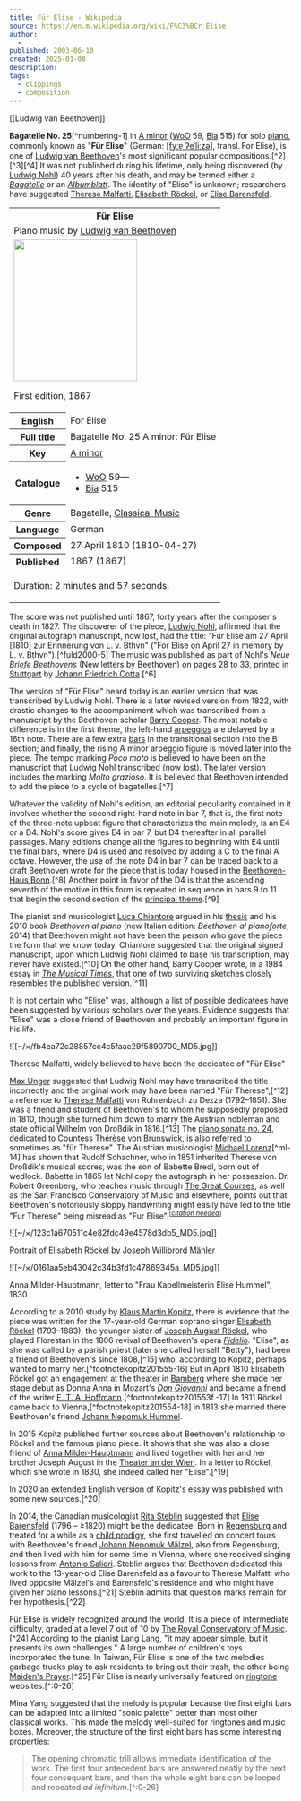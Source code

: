 ```yaml
---
title: Für Elise - Wikipedia
source: https://en.m.wikipedia.org/wiki/F%C3%BCr_Elise
author:
  - 
published: 2003-06-10
created: 2025-01-08
description: 
tags:
  - clippings
  - composition
---
```

[[Ludwig van Beethoven]]

**Bagatelle No. 25**[^numbering-1] in [A minor](https://en.m.wikipedia.org/wiki/A_minor "A minor") ([WoO](https://en.m.wikipedia.org/wiki/WoO "WoO") 59, [Bia](https://en.m.wikipedia.org/wiki/Biamonti_Catalogue "Biamonti Catalogue") 515) for solo [piano](https://en.m.wikipedia.org/wiki/Piano "Piano"), commonly known as "**Für Elise**" (German: [\[fyːɐ̯ ʔeˈliːzə\]](https://en.m.wikipedia.org/wiki/Help:IPA/Standard_German "Help:IPA/Standard German"), transl. For Elise), is one of [Ludwig van Beethoven](https://en.m.wikipedia.org/wiki/Ludwig_van_Beethoven "Ludwig van Beethoven")'s most significant popular compositions.[^2][^3][^4] It was not published during his lifetime, only being discovered (by [Ludwig Nohl](https://en.m.wikipedia.org/wiki/Ludwig_Nohl "Ludwig Nohl")) 40 years after his death, and may be termed either a [*Bagatelle*](https://en.m.wikipedia.org/wiki/Bagatelle_\(music\) "Bagatelle (music)") or an *[Albumblatt](https://en.m.wikipedia.org/wiki/Album_leaf "Album leaf")*. The identity of "Elise" is unknown; researchers have suggested [Therese Malfatti](https://en.m.wikipedia.org/wiki/Therese_Malfatti "Therese Malfatti"), [Elisabeth Röckel](https://en.m.wikipedia.org/wiki/Elisabeth_R%C3%B6ckel "Elisabeth Röckel"), or [Elise Barensfeld](https://en.m.wikipedia.org/wiki/Elise_Barensfeld "Elise Barensfeld").

<table><tbody><tr><th colspan="2">Für Elise</th></tr><tr><td colspan="2">Piano music by <a href="https://en.m.wikipedia.org/wiki/Ludwig_van_Beethoven">Ludwig van Beethoven</a></td></tr><tr><td colspan="2"><span><a href="https://en.m.wikipedia.org/wiki/File:Beethoven_WoO_59_Erstausgabe.png"><img src="https://upload.wikimedia.org/wikipedia/commons/thumb/2/27/Beethoven_WoO_59_Erstausgabe.png/220px-Beethoven_WoO_59_Erstausgabe.png" width="220" height="253"></a></span><p>First edition, 1867</p></td></tr><tr><th scope="row">English</th><td>For Elise</td></tr><tr><th scope="row">Full title</th><td>Bagatelle No. 25 A minor: Für Elise</td></tr><tr><th scope="row">Key</th><td><a href="https://en.m.wikipedia.org/wiki/A_minor">A minor</a></td></tr><tr><th scope="row">Catalogue</th><td><div><ul><li><a href="https://en.m.wikipedia.org/wiki/WoO">WoO</a> 59—</li><li><a href="https://en.m.wikipedia.org/wiki/Biamonti_Catalogue">Bia</a> 515</li></ul></div></td></tr><tr><th scope="row">Genre</th><td>Bagatelle, <a href="https://en.m.wikipedia.org/wiki/Classical_Music">Classical Music</a></td></tr><tr><th scope="row">Language</th><td>German</td></tr><tr><th scope="row">Composed</th><td>27&nbsp;April&nbsp;1810<span>&nbsp;(<span>1810-04-27</span>)</span></td></tr><tr><th scope="row">Published</th><td>1867<span>&nbsp;(<span>1867</span>)</span></td></tr><tr><td colspan="2"><div><p><span><span><span><audio width="215"></audio><a href="https://en.m.wikipedia.org/wiki/File:FurElise.ogg"><span></span></a><span><span>Duration: 2 minutes and 57 seconds.</span></span></span></span></span></p></div></td></tr></tbody></table>

The score was not published until 1867, forty years after the composer's death in 1827. The discoverer of the piece, [Ludwig Nohl](https://en.m.wikipedia.org/wiki/Ludwig_Nohl "Ludwig Nohl"), affirmed that the original autograph manuscript, now lost, had the title: "Für Elise am 27 April \[1810\] zur Erinnerung von L. v. Bthvn" ("For Elise on April 27 in memory by L. v. Bthvn").[^fuld2000-5] The music was published as part of Nohl's *Neue Briefe Beethovens* (New letters by Beethoven) on pages 28 to 33, printed in [Stuttgart](https://en.m.wikipedia.org/wiki/Stuttgart "Stuttgart") by [Johann Friedrich Cotta](https://en.m.wikipedia.org/wiki/Johann_Friedrich_Cotta "Johann Friedrich Cotta").[^6]

The version of "Für Elise" heard today is an earlier version that was transcribed by Ludwig Nohl. There is a later revised version from 1822, with drastic changes to the accompaniment which was transcribed from a manuscript by the Beethoven scholar [Barry Cooper](https://en.m.wikipedia.org/wiki/Barry_Cooper_\(musicologist\) "Barry Cooper (musicologist)"). The most notable difference is in the first theme, the left-hand [arpeggios](https://en.m.wikipedia.org/wiki/Arpeggio "Arpeggio") are delayed by a 16th note. There are a few extra [bars](https://en.m.wikipedia.org/wiki/Bar_\(music\) "Bar (music)") in the transitional section into the B section; and finally, the rising A minor arpeggio figure is moved later into the piece. The tempo marking *Poco moto* is believed to have been on the manuscript that Ludwig Nohl transcribed (now lost). The later version includes the marking *Molto grazioso*. It is believed that Beethoven intended to add the piece to a cycle of bagatelles.[^7]

Whatever the validity of Nohl's edition, an editorial peculiarity contained in it involves whether the second right-hand note in bar 7, that is, the first note of the three-note upbeat figure that characterizes the main melody, is an E4 or a D4. Nohl's score gives E4 in bar 7, but D4 thereafter in all parallel passages. Many editions change all the figures to beginning with E4 until the final bars, where D4 is used and resolved by adding a C to the final A octave. However, the use of the note D4 in bar 7 can be traced back to a draft Beethoven wrote for the piece that is today housed in the [Beethoven-Haus Bonn](https://en.m.wikipedia.org/wiki/Beethoven_House "Beethoven House").[^8] Another point in favor of the D4 is that the ascending seventh of the motive in this form is repeated in sequence in bars 9 to 11 that begin the second section of the [principal theme](https://en.m.wikipedia.org/wiki/Subject_\(music\) "Subject (music)").[^9]

The pianist and musicologist [Luca Chiantore](https://en.m.wikipedia.org/wiki/Luca_Chiantore "Luca Chiantore") argued in his [thesis](https://en.m.wikipedia.org/wiki/Thesis "Thesis") and his 2010 book *Beethoven al piano* (new Italian edition: *Beethoven al pianoforte*, 2014) that Beethoven might not have been the person who gave the piece the form that we know today. Chiantore suggested that the original signed manuscript, upon which Ludwig Nohl claimed to base his transcription, may never have existed.[^10] On the other hand, Barry Cooper wrote, in a 1984 essay in *[The Musical Times](https://en.m.wikipedia.org/wiki/The_Musical_Times "The Musical Times")*, that one of two surviving sketches closely resembles the published version.[^11]

It is not certain who "Elise" was, although a list of possible dedicatees have been suggested by various scholars over the years. Evidence suggests that "Elise" was a close friend of Beethoven and probably an important figure in his life.

![[~/×/fb4ea72c28857cc4c5faac29f5890700_MD5.jpg]]

Therese Malfatti, widely believed to have been the dedicatee of "Für Elise"

[Max Unger](https://en.m.wikipedia.org/wiki/Max_Unger_\(musicologist\) "Max Unger (musicologist)") suggested that Ludwig Nohl may have transcribed the title incorrectly and the original work may have been named "Für Therese",[^12] a reference to [Therese Malfatti](https://en.m.wikipedia.org/wiki/Therese_Malfatti "Therese Malfatti") von Rohrenbach zu Dezza (1792–1851). She was a friend and student of Beethoven's to whom he supposedly proposed in 1810, though she turned him down to marry the Austrian nobleman and state official Wilhelm von Droßdik in 1816.[^13] The [piano sonata no. 24](https://en.m.wikipedia.org/wiki/Piano_Sonata_No._24_\(Beethoven\) "Piano Sonata No. 24 (Beethoven)"), dedicated to Countess [Thérèse von Brunswick](https://en.m.wikipedia.org/wiki/Th%C3%A9r%C3%A8se_von_Brunswick "Thérèse von Brunswick"), is also referred to sometimes as "für Therese". The Austrian musicologist [Michael Lorenz](https://en.m.wikipedia.org/wiki/Michael_Lorenz_\(musicologist\) "Michael Lorenz (musicologist)")[^ml-14] has shown that Rudolf Schachner, who in 1851 inherited Therese von Droßdik's musical scores, was the son of Babette Bredl, born out of wedlock. Babette in 1865 let Nohl copy the autograph in her possession. Dr. Robert Greenberg, who teaches music through [The Great Courses](https://en.m.wikipedia.org/wiki/Wondrium "Wondrium"), as well as the San Francisco Conservatory of Music and elsewhere, points out that Beethoven's notoriously sloppy handwriting might easily have led to the title "Fur Therese" being misread as "Fur Elise".<sup class="noprint Inline-Template Template-Fact">[<i><a href="https://en.m.wikipedia.org/wiki/Wikipedia:Citation_needed" title="Wikipedia:Citation needed"><span title="This claim needs references to reliable sources. (November 2022)">citation needed</span></a></i>]</sup>

![[~/×/123c1a670511c4e82fdc49e4578d3db5_MD5.jpg]]

Portrait of Elisabeth Röckel by [Joseph Willibrord Mähler](https://en.m.wikipedia.org/wiki/Joseph_Willibrord_M%C3%A4hler "Joseph Willibrord Mähler")

![[~/×/0161aa5eb43042c34b3fd1c47869345a_MD5.jpg]]

Anna Milder-Hauptmann, letter to "Frau Kapellmeisterin Elise Hummel", 1830

According to a 2010 study by [Klaus Martin Kopitz](https://en.m.wikipedia.org/wiki/Klaus_Martin_Kopitz "Klaus Martin Kopitz"), there is evidence that the piece was written for the 17-year-old German soprano singer [Elisabeth Röckel](https://en.m.wikipedia.org/wiki/Elisabeth_R%C3%B6ckel "Elisabeth Röckel") (1793–1883), the younger sister of [Joseph August Röckel](https://en.m.wikipedia.org/wiki/Joseph_August_R%C3%B6ckel "Joseph August Röckel"), who played Florestan in the 1806 revival of Beethoven's opera *[Fidelio](https://en.m.wikipedia.org/wiki/Fidelio "Fidelio")*. "Elise", as she was called by a parish priest (later she called herself "Betty"), had been a friend of Beethoven's since 1808,[^15] who, according to Kopitz, perhaps wanted to marry her.[^footnotekopitz201555-16] But in April 1810 Elisabeth Röckel got an engagement at the theater in [Bamberg](https://en.m.wikipedia.org/wiki/Bamberg "Bamberg") where she made her stage debut as Donna Anna in Mozart's *[Don Giovanni](https://en.m.wikipedia.org/wiki/Don_Giovanni "Don Giovanni")* and became a friend of the writer [E. T. A. Hoffmann](https://en.m.wikipedia.org/wiki/E._T._A._Hoffmann "E. T. A. Hoffmann").[^footnotekopitz201553f.-17] In 1811 Röckel came back to Vienna,[^footnotekopitz201554-18] in 1813 she married there Beethoven's friend [Johann Nepomuk Hummel](https://en.m.wikipedia.org/wiki/Johann_Nepomuk_Hummel "Johann Nepomuk Hummel").

In 2015 Kopitz published further sources about Beethoven's relationship to Röckel and the famous piano piece. It shows that she was also a close friend of [Anna Milder-Hauptmann](https://en.m.wikipedia.org/wiki/Anna_Milder-Hauptmann "Anna Milder-Hauptmann") and lived together with her and her brother Joseph August in the [Theater an der Wien](https://en.m.wikipedia.org/wiki/Theater_an_der_Wien "Theater an der Wien"). In a letter to Röckel, which she wrote in 1830, she indeed called her "Elise".[^19]

In 2020 an extended English version of Kopitz's essay was published with some new sources.[^20]

In 2014, the Canadian musicologist [Rita Steblin](https://en.m.wikipedia.org/wiki/Rita_Steblin "Rita Steblin") suggested that [Elise Barensfeld](https://en.m.wikipedia.org/wiki/Elise_Barensfeld "Elise Barensfeld") (1796 – ≥1820) might be the dedicatee. Born in [Regensburg](https://en.m.wikipedia.org/wiki/Regensburg "Regensburg") and treated for a while as a [child prodigy](https://en.m.wikipedia.org/wiki/Child_prodigy "Child prodigy"), she first travelled on concert tours with Beethoven's friend [Johann Nepomuk Mälzel](https://en.m.wikipedia.org/wiki/Johann_Nepomuk_M%C3%A4lzel "Johann Nepomuk Mälzel"), also from Regensburg, and then lived with him for some time in Vienna, where she received singing lessons from [Antonio Salieri](https://en.m.wikipedia.org/wiki/Antonio_Salieri "Antonio Salieri"). Steblin argues that Beethoven dedicated this work to the 13-year-old Elise Barensfeld as a favour to Therese Malfatti who lived opposite Mälzel's and Barensfeld's residence and who might have given her piano lessons.[^21] Steblin admits that question marks remain for her hypothesis.[^22]

Für Elise is widely recognized around the world. It is a piece of intermediate difficulty, graded at a level 7 out of 10 by [The Royal Conservatory of Music](https://en.m.wikipedia.org/wiki/The_Royal_Conservatory_of_Music "The Royal Conservatory of Music").[^24] According to the pianist Lang Lang, "it may appear simple, but it presents its own challenges." A large number of children's toys incorporated the tune. In Taiwan, Für Elise is one of the two melodies garbage trucks play to ask residents to bring out their trash, the other being [Maiden's Prayer](https://en.m.wikipedia.org/wiki/Maiden%27s_Prayer "Maiden's Prayer").[^25] Für Elise is nearly universally featured on [ringtone](https://en.m.wikipedia.org/wiki/Ringtone "Ringtone") websites.[^:0-26]

Mina Yang suggested that the melody is popular because the first eight bars can be adapted into a limited "sonic palette" better than most other classical works. This made the melody well-suited for ringtones and music boxes. Moreover, the structure of the first eight bars has some interesting properties:

> The opening chromatic trill allows immediate identification of the work. The first four antecedent bars are answered neatly by the next four consequent bars, and then the whole eight bars can be looped and repeated *ad infinitum*.[^:0-26]